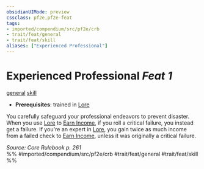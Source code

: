```yaml
---
obsidianUIMode: preview
cssclass: pf2e,pf2e-feat
tags:
- imported/compendium/src/pf2e/crb
- trait/feat/general
- trait/feat/skill
aliases: ["Experienced Professional"]
---
```

# Experienced Professional  *Feat 1*  
[general](general.md)  [skill](skill.md)  

- **Prerequisites**: trained in [Lore](../skills.md#Lore)

You carefully safeguard your professional endeavors to prevent disaster. When you use [Lore](../skills.md#Lore) to [Earn Income](earn-income.md), if you roll a critical failure, you instead get a failure. If you're an expert in [Lore](../skills.md#Lore), you gain twice as much income from a failed check to [Earn Income](earn-income.md), unless it was originally a critical failure.

*Source: Core Rulebook p. 261*  
%% #imported/compendium/src/pf2e/crb #trait/feat/general #trait/feat/skill %%